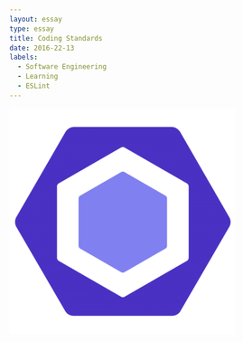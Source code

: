 ```yaml
---
layout: essay
type: essay
title: Coding Standards
date: 2016-22-13
labels:
  - Software Engineering
  - Learning
  - ESLint
---
```


<img class="ui large round floated middle image" src="../images/eslint.png">

